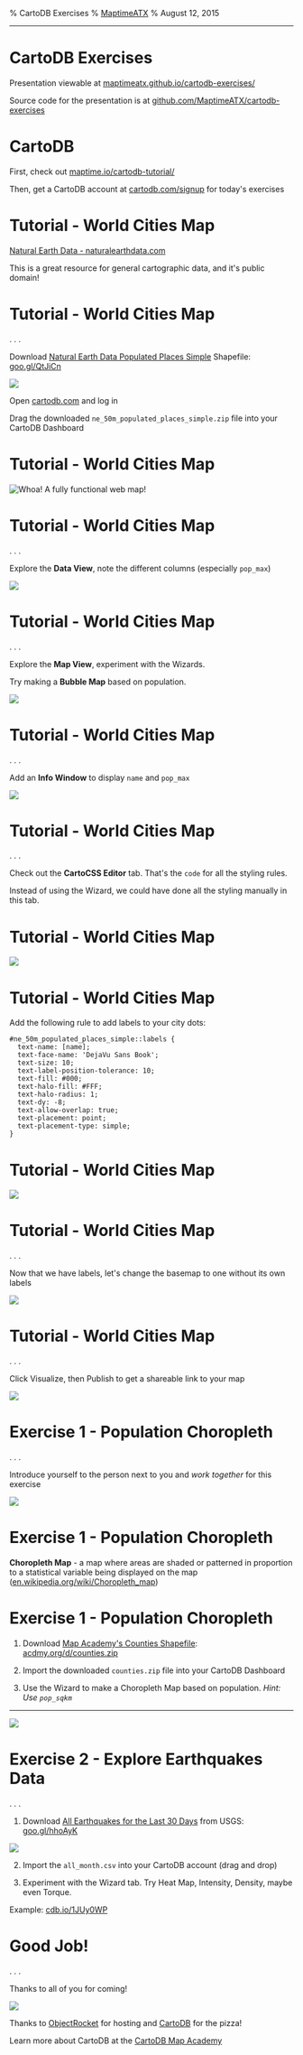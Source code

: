 % CartoDB Exercises
% [MaptimeATX](http://maptimeatx.github.io)
% August 12, 2015

-------------------------------------------------

# CartoDB Exercises

Presentation viewable at [maptimeatx.github.io/cartodb-exercises/](http://maptimeatx.github.io/cartodb-exercises/)

Source code for the presentation is at [github.com/MaptimeATX/cartodb-exercises](https://github.com/MaptimeATX/cartodb-exercises)

# CartoDB

First, check out [maptime.io/cartodb-tutorial/](http://maptime.io/cartodb-tutorial/)

Then, get a CartoDB account at [cartodb.com/signup](https://cartodb.com/signup) for today's exercises

# Tutorial - World Cities Map

[Natural Earth Data - naturalearthdata.com](http://www.naturalearthdata.com/)

This is a great resource for general cartographic data, and it's public domain!

# Tutorial - World Cities Map

. . .

Download [Natural Earth Data Populated Places Simple](http://www.naturalearthdata.com/downloads/50m-cultural-vectors/50m-populated-places/) Shapefile: [goo.gl/QtJiCn](http://goo.gl/QtJiCn)

![](img/populated_places_dl.png)

Open [cartodb.com](http://cartodb.com) and log in

Drag the downloaded `ne_50m_populated_places_simple.zip` file into your CartoDB Dashboard

# Tutorial - World Cities Map

![Whoa! A fully functional web map!](img/populated_places_map1.png)

# Tutorial - World Cities Map

. . .

Explore the **Data View**, note the different columns (especially `pop_max`)

![](img/populated_places_data_view.png)

# Tutorial - World Cities Map

. . .

Explore the **Map View**, experiment with the Wizards.

Try making a **Bubble Map** based on population.

![](img/populated_places_bubble.png)

# Tutorial - World Cities Map

. . .

Add an **Info Window** to display `name` and `pop_max`

![](img/populated_places_infowindow.png)

# Tutorial - World Cities Map

. . .

Check out the **CartoCSS Editor** tab. That's the `code` for all the styling rules.

Instead of using the Wizard, we could have done all the styling manually in this tab.

# Tutorial - World Cities Map

![](img/populated_places_cartocss.png)

# Tutorial - World Cities Map

Add the following rule to add labels to your city dots:

```
#ne_50m_populated_places_simple::labels {
  text-name: [name];
  text-face-name: 'DejaVu Sans Book';
  text-size: 10;
  text-label-position-tolerance: 10;
  text-fill: #000;
  text-halo-fill: #FFF;
  text-halo-radius: 1;
  text-dy: -8;
  text-allow-overlap: true;
  text-placement: point;
  text-placement-type: simple;
}
```

# Tutorial - World Cities Map

![](img/populated_places_labelcss.png)

# Tutorial - World Cities Map

. . .

Now that we have labels, let's change the basemap to one without its own labels

![](img/populated_places_litebasemap.png)

# Tutorial - World Cities Map

. . .

Click Visualize, then Publish to get a shareable link to your map

![](img/populated_places_final.png)

# Exercise 1 - Population Choropleth

. . .

Introduce yourself to the person next to you and *work together* for this exercise

![](img/say_hi.gif)

# Exercise 1 - Population Choropleth

**Choropleth Map** - a map where areas are shaded or patterned in proportion to a statistical variable being displayed on the map ([en.wikipedia.org/wiki/Choropleth_map](http://en.wikipedia.org/wiki/Choropleth_map))

# Exercise 1 - Population Choropleth

1. Download [Map Academy's Counties Shapefile](http://acdmy.org/d/counties.zip): [acdmy.org/d/counties.zip](http://acdmy.org/d/counties.zip)

1. Import the downloaded `counties.zip` file into your CartoDB Dashboard

1. Use the Wizard to make a Choropleth Map based on population. *Hint: Use `pop_sqkm`*

-------------------------

<div class="big-image"><img src="img/population-choropleth.png" /></div>

# Exercise 2 - Explore Earthquakes Data

. . .

1. Download [All Earthquakes for the Last 30 Days](http://earthquake.usgs.gov/earthquakes/feed/v1.0/csv.php) from USGS: [goo.gl/hhoAyK](http://goo.gl/hhoAyK)

![](img/earthquakes_dl.png)

2. Import the `all_month.csv` into your CartoDB account (drag and drop)

3. Experiment with the Wizard tab. Try Heat Map, Intensity, Density, maybe even Torque.

Example: [cdb.io/1JUy0WP](http://cdb.io/1JUy0WP)

# Good Job!

. . .

Thanks to all of you for coming!

![](img/hooray.gif)

Thanks to [ObjectRocket](https://objectrocket.com/) for hosting and [CartoDB](http://cartodb.com) for the pizza!

Learn more about CartoDB at the [CartoDB Map Academy](http://academy.cartodb.com/)
